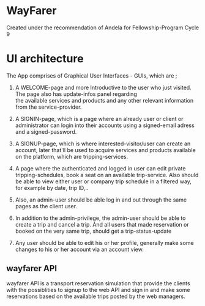 # WayFarer
Created under the recommendation of Andela for Fellowship-Program Cycle 9

# UI architecture
The App comprises of Graphical User Interfaces - GUIs, which are ;

1. A WELCOME-page and more Introductive to the user who just visited. The page also has update-infos panel regarding<br>
   the available services and products and any other relevant information from the service-provider.
   
2. A SIGNIN-page, which is a page where an already user or client or administrator can login into their accounts using 
   a signed-email adress and a signed-password.
   
3. A SIGNUP-page, which is where interested-visitor/user can create an account, later that'll be used to acquire services and 
   products available on the platform, which are tripping-services.
   
4. A page where the authenticated and logged in user can edit private tripping-schedules, book a seat on an available 
   trip-service. Also should be able to view either user or company trip schedule in a filtered way, for example by date, 
   trip ID,..
   
5. Also, an admin-user should be able log in and out through the same pages as the client user.
6. In addition to the admin-privilege, the admin-user should be able to create a trip and cancel a trip. And all users that 
   made reservation or booked on the very same trip, should get a trip-status-update
   
7. Any user should be able to edit his or her profile, generally make some changes to his or her account via an account view.

## wayfarer API
wayfarer API is a transport reservation simulation that provide the clients with the possiblities to signup to the web API and sign in and make some reservations based on the available trips posted by the web managers.
